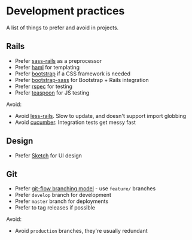 # Development practices

A list of things to prefer and avoid in projects.

## Rails

- Prefer [sass-rails](https://github.com/rails/sass-rails) as a preprocessor
- Prefer [haml](http://haml.info/) for templating
- Prefer [bootstrap](http://getbootstrap.com) if a CSS framework is needed
- Prefer [bootstrap-sass](https://github.com/twbs/bootstrap-sass) for Bootstrap + Rails integration
- Prefer [rspec](https://github.com/rspec/rspec) for testing
- Prefer [teaspoon](https://github.com/modeset/teaspoon) for JS testing

Avoid:

- Avoid [less-rails](https://github.com/metaskills/less-rails/). Slow to update, and doesn't support import globbing
- Avoid [cucumber](https://github.com/cucumber/cucumber). Integration tests get messy fast

## Design

- Prefer [Sketch](http://bohemiancoding.com/sketch/) for UI design

## Git

- Prefer [git-flow branching model](http://nvie.com/posts/a-successful-git-branching-model/) - use `feature/` branches
- Prefer `develop` branch for development
- Prefer `master` branch for deployments
- Prefer to tag releases if possible

Avoid:

- Avoid `production` branches, they're usually redundant
